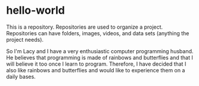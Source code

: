 # hello-world
This is a repository. Repositories are used to organize a project. Repositories can have folders, images, videos, and data sets (anything the project needs).

So I'm Lacy and I have a very enthusiastic computer programming husband. He believes that programming is made of rainbows and butterflies and that I will believe it too once I learn to program. Therefore, I have decided that I also like rainbows and butterflies and would like to experience them on a daily bases. 

